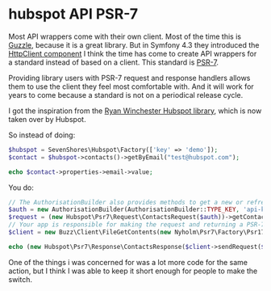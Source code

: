 # hubspot API PSR-7 

Most API wrappers come with their own client. Most of the time this is [Guzzle](http://docs.guzzlephp.org/en/stable/), because it is a great library.
But in Symfony 4.3 they introduced the [HttpClient component](https://symfony.com/doc/current/components/http_client.html) I think the time has come to create API wrappers for a standard instead of based on a client.
This standard is [PSR-7](https://www.php-fig.org/psr/psr-7/).

Providing library users with PSR-7 request and response handlers allows them to use the client they feel most comfortable with.
And it will work for years to come because a standard is not on a periodical release cycle.

I got the inspiration from the [Ryan Winchester Hubspot library](https://github.com/HubSpot/hubspot-php), which is now taken over by Hubspot.

So instead of doing:

```php
$hubspot = SevenShores\Hubspot\Factory(['key' => 'demo']);
$contact = $hubspot->contacts()->getByEmail("test@hubspot.com");

echo $contact->properties->email->value;
```

You do:

```php
// The AuthorisationBuilder also provides methods to get a new or refresh an access token.
$auth = new AuthorisationBuilder(AuthorisationBuilder::TYPE_KEY, 'api-key');
$request = (new Hubspot\Psr7\Request\ContactsRequest($auth))->getContactByEmail("test@hubspot.com");
// Your app is responsible for making the request and returning a PSR-7 response
$client = new Buzz\Client\FileGetContents(new Nyholm\Psr7\Factory\Psr17Factory(), ['allow_redirects' => true]);

echo (new Hubspot\Psr7\Response\ContactsResponse($client->sendRequest($request)))->getContactPropertyValue('firstname');
```

One of the things i was concerned for was a lot more code for the same action, but I think I was able to keep it short enough for people to make the switch.


